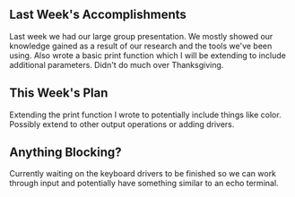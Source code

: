 ## Last Week's Accomplishments

Last week we had our large group presentation. We mostly showed our knowledge gained as a result of our
research and the tools we've been using. Also wrote a basic print function which I will be extending to include
additional parameters. Didn't do much over Thanksgiving.

## This Week's Plan

Extending the print function I wrote to potentially include things like color. Possibly extend to other output
operations or adding drivers.

## Anything Blocking?

Currently waiting on the keyboard drivers to be finished so we can work through input and potentially have
something similar to an echo terminal.